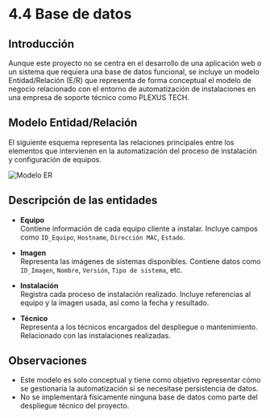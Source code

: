 # 4.4 Base de datos

## Introducción

Aunque este proyecto no se centra en el desarrollo de una aplicación web o un sistema que requiera una base de datos funcional, se incluye un modelo Entidad/Relación (E/R) que representa de forma conceptual el modelo de negocio relacionado con el entorno de automatización de instalaciones en una empresa de soporte técnico como PLEXUS TECH.

## Modelo Entidad/Relación

El siguiente esquema representa las relaciones principales entre los elementos que intervienen en la automatización del proceso de instalación y configuración de equipos.

![Modelo ER](../pics/modelo_er.png)

## Descripción de las entidades

- **Equipo**  
  Contiene información de cada equipo cliente a instalar. Incluye campos como `ID_Equipo`, `Hostname`, `Dirección MAC`, `Estado`.

- **Imagen**  
  Representa las imágenes de sistemas disponibles. Contiene datos como `ID_Imagen`, `Nombre`, `Versión`, `Tipo de sistema`, etc.

- **Instalación**  
  Registra cada proceso de instalación realizado. Incluye referencias al equipo y la imagen usada, así como la fecha y resultado.

- **Técnico**  
  Representa a los técnicos encargados del despliegue o mantenimiento. Relacionado con las instalaciones realizadas.

## Observaciones

- Este modelo es solo conceptual y tiene como objetivo representar cómo se gestionaría la automatización si se necesitase persistencia de datos.
- No se implementará físicamente ninguna base de datos como parte del despliegue técnico del proyecto.
